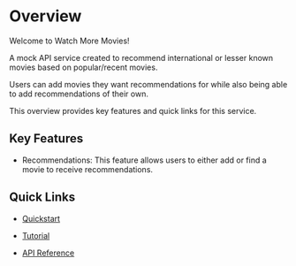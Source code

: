 # Overview

Welcome to Watch More Movies!

A mock API service created to recommend international or lesser known movies based on popular/recent movies.

Users can add movies they want recommendations for while also being able to add recommendations of their own.

This overview provides key features and quick links for this service.

## Key Features

* Recommendations: This feature allows users to either add or find a movie to receive recommendations.

## Quick Links

* [Quickstart](index.md#quickstart)

* [Tutorial](index.md#tutorial)

* [API Reference](index.md#api-reference)
